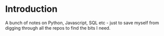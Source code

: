 # Introduction

A bunch of notes on Python, Javascript, SQL etc - just to save myself from digging through all the repos to find the bits I need.
